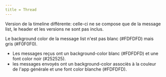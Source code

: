 ```yaml
---
title = Thread
---
```


Version de la timeline différente: celle-ci ne se compose que de la message list, le header et les versions ne sont pas inclus.

Le background color de la message list n'est pas blanc (#FDFDFD) mais gris (#F0F0F0).

- Les messages reçus ont un background-color blanc (#FDFDFD) et une font color noir (#252525).
- les messages envoyés ont un background-color associès à la couleur de l'app générale et une font color blanche (#FDFDFD).